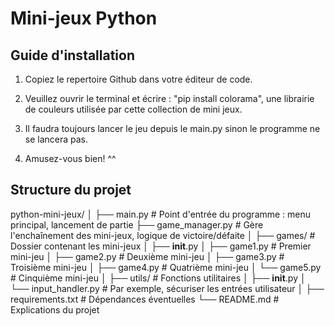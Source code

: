# Mini-jeux Python

## Guide d'installation

1. Copiez le repertoire Github dans votre éditeur de code.

2. Veuillez ouvrir le terminal et écrire : "pip install colorama", une librairie de couleurs utilisée par cette collection de mini jeux.

3. Il faudra toujours lancer le jeu depuis le main.py sinon le programme ne se lancera pas.

4. Amusez-vous bien! ^^

## Structure du projet

python-mini-jeux/
│
├── main.py            # Point d'entrée du programme : menu principal, lancement de partie
├── game_manager.py    # Gère l'enchaînement des mini-jeux, logique de victoire/défaite
│
├── games/             # Dossier contenant les mini-jeux
│   ├── __init__.py
│   ├── game1.py       # Premier mini-jeu
│   ├── game2.py       # Deuxième mini-jeu
│   ├── game3.py       # Troisième mini-jeu
│   ├── game4.py       # Quatrième mini-jeu
│   └── game5.py       # Cinquième mini-jeu
│
├── utils/             # Fonctions utilitaires
│   ├── __init__.py
│   └── input_handler.py   # Par exemple, sécuriser les entrées utilisateur
│
├── requirements.txt   # Dépendances éventuelles
└── README.md          # Explications du projet
